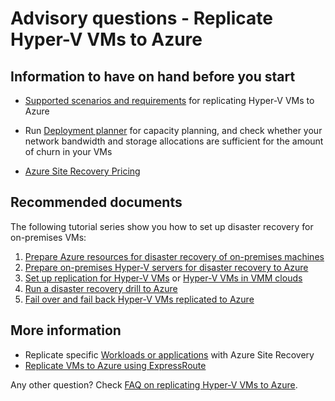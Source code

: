 <properties
	pageTitle="Site Recovery (Hyper-V to Azure) Advisory"
	description="Site Recovery (Hyper-V to Azure to Azure) Advisory"
	service="microsoft.recoveryservices"
	resource="vaults"
	authors="asgang,genlin"
    ms.author="genli"
	displayOrder=""
	selfHelpType="generic"
	supportTopicIds="32630516"
	resourceTags=""
	productPesIds="16370"
	cloudEnvironments="public"
/>

# Advisory questions - Replicate Hyper-V VMs to Azure

## Information to have on hand before you start

- [Supported scenarios and requirements](https://docs.microsoft.com/azure/site-recovery/hyper-v-azure-support-matrix)
 for replicating Hyper-V VMs to Azure

- Run [Deployment planner](https://docs.microsoft.com/azure/site-recovery/hyper-v-deployment-planner-overview) for capacity planning, and check whether your network bandwidth and storage allocations are sufficient for the amount of churn in your VMs

- [Azure Site Recovery Pricing](https://docs.microsoft.com/azure/site-recovery/site-recovery-faq#pricing)


## **Recommended documents**

The following tutorial series show you how to set up disaster recovery for on-premises VMs:

1. [Prepare Azure resources for disaster recovery of on-premises machines](https://docs.microsoft.com/azure/site-recovery/tutorial-prepare-azure)  
2. [Prepare on-premises Hyper-V servers for disaster recovery to Azure](https://docs.microsoft.com/azure/site-recovery/hyper-v-prepare-on-premises-tutorial)
3. [Set up replication for Hyper-V VMs](https://docs.microsoft.com/azure/site-recovery/hyper-v-azure-tutorial) or  [Hyper-V VMs in VMM clouds](https://docs.microsoft.com/azure/site-recovery/hyper-v-vmm-azure-tutorial)
4. [Run a disaster recovery drill to Azure](https://docs.microsoft.com/azure/site-recovery/tutorial-dr-drill-azure)
5. [Fail over and fail back Hyper-V VMs replicated to Azure](https://docs.microsoft.com/azure/site-recovery/hyper-v-azure-failover-failback-tutorial)

## More information

- Replicate specific [Workloads or applications](https://docs.microsoft.com/azure/site-recovery/site-recovery-workload#workload-summary) with Azure Site Recovery 
- [Replicate VMs to Azure using ExpressRoute](https://docs.microsoft.com/azure/site-recovery/site-recovery-faq#can-i-use-expressroute-to-replicate-virtual-machines-to-azure)

Any other question? Check [FAQ on replicating Hyper-V VMs to Azure](https://docs.microsoft.com/azure/site-recovery/hyper-v-azure-common-questions).
